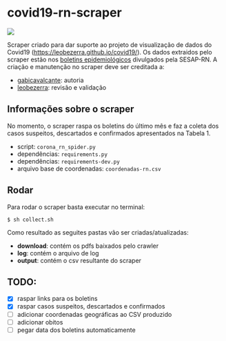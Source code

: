 # covid19-rn-scraper

![](https://github.com/gabicavalcante/covid19-rn-scraper/workflows/CI/badge.svg) 


Scraper criado para dar suporte ao projeto de visualização de dados do Covid19 (https://leobezerra.github.io/covid19/).
Os dados extraidos pelo scraper estão nos [boletins epidemiológicos](http://www.saude.rn.gov.br/Conteudo.asp?TRAN=ITEM&TARG=7549&ACT=&PAGE=0&PARM=&LBL=Boletins+Epidemiol%F3gicos) divulgados pela SESAP-RN. A criação e manutenção no scraper deve ser creditada a:

- [gabicavalcante](https://github.com/gabicavalcante): autoria
- [leobezerra](https://github.com/leobezerra): revisão e validação


## Informações sobre o scraper

No momento, o scraper raspa os boletins do último mês e faz a coleta dos casos suspeitos, descartados e confirmados apresentados na Tabela 1.

- script: `corona_rn_spider.py`
- dependências: `requirements.py`
- dependências: `requirements-dev.py`
- arquivo base de coordenadas: `coordenadas-rn.csv`

## Rodar

Para rodar o scraper basta executar no terminal:
```
$ sh collect.sh
```

Como resultado as seguites pastas vão ser criadas/atualizadas:

- **download**: contém os pdfs baixados pelo crawler 
- **log**: contém o arquivo de log 
- **output**: contém o csv resultante do scraper 

## TODO:
  - [x] raspar links para os boletins
  - [x] raspar casos suspeitos, descartados e confirmados
  - [ ] adicionar coordenadas geográficas ao CSV produzido
  - [ ] adicionar obitos
  - [ ] pegar data dos boletins automaticamente 